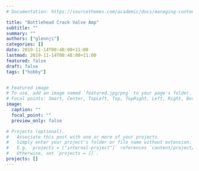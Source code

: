 ```yaml
---
# Documentation: https://sourcethemes.com/academic/docs/managing-content/

title: "Bottlehead Crack Valve Amp"
subtitle: ""
summary: ""
authors: ["glennji"]
categories: []
date: 2019-11-14T00:48:00+11:00
lastmod: 2019-11-14T00:48:00+11:00
featured: false
draft: false
tags: ["hobby"]


# Featured image
# To use, add an image named `featured.jpg/png` to your page's folder.
# Focal points: Smart, Center, TopLeft, Top, TopRight, Left, Right, BottomLeft, Bottom, BottomRight.
image:
  caption: ""
  focal_point: ""
  preview_only: false

# Projects (optional).
#   Associate this post with one or more of your projects.
#   Simply enter your project's folder or file name without extension.
#   E.g. `projects = ["internal-project"]` references `content/project/deep-learning/index.md`.
#   Otherwise, set `projects = []`.
projects: []
---
```

